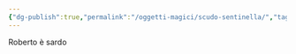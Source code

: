 ```yaml
---
{"dg-publish":true,"permalink":"/oggetti-magici/scudo-sentinella/","tags":["Oggetti"],"noteIcon":"3"}
---
```


Roberto è sardo